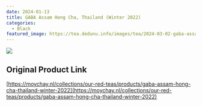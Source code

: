 ```yaml
---
date: 2024-01-13
title: GABA Assam Hong Cha, Thailand (Winter 2022)
categories:
  - Black
featured_image: https://tea.dedunu.info/images/tea/2024-03-02-gaba-assam-hong-cha-1.jpg
---
```


![](https://tea.dedunu.info/images/tea/2024-01-13-gaba-assam-hong-cha-1.jpeg)

## Original Product Link

[https://moychay.nl/collections/our-red-teas/products/gaba-assam-hong-cha-thailand-winter-2022](https://moychay.nl/collections/our-red-teas/products/gaba-assam-hong-cha-thailand-winter-2022)
